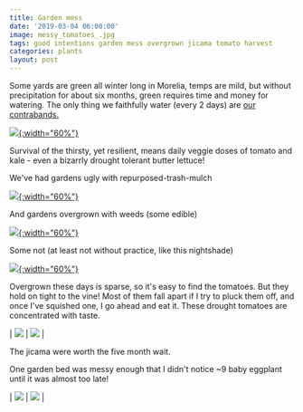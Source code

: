 ```yaml
---
title: Garden mess
date: '2019-03-04 06:00:00'
image: messy_tomatoes_.jpg
tags: good intentions garden mess overgrown jicama tomato harvest
categories: plants
layout: post
---
```


Some yards are green all winter long in Morelia, temps are mild, but without precipitation for about six months, green requires time and money for watering. The only thing we faithfully water (every 2 days) are [our contrabands.](https://reverdecer.annalisagross.com/2019/02/13/contraband-rhubarb/)

[![](/images/tomatoes_.jpg){:width="60%"}](/images/tomatoes.jpg)

Survival of the thirsty, yet resilient, means daily veggie doses of tomato and kale - even a bizarrly drought tolerant butter lettuce!

We've had gardens ugly with repurposed-trash-mulch

[![](/images/ugly_garden_.jpg){:width="60%"}](/images/ugly_garden.jpg)

And gardens overgrown with weeds (some edible)

[![](/images/overgrown_garden_.jpg){:width="60%"}](/images/overgrown_garden.jpg)

Some not (at least not without practice, like this nightshade)

[![](/images/solanum_grayi_.jpg){:width="60%"}](/images/solanum_grayi.jpg)

Overgrown these days is sparse, so it's easy to find the tomatoes. But they hold on tight to the vine! Most of them fall apart if I try to pluck them off, and once I've squished one, I go ahead and eat it. These drought tomatoes are concentrated with taste.

| [![](/images/jicama2_.jpg)](/images/jicama2.jpg) | [![](/images/jicama_.jpg)](/images/jicama.jpg) |

The jicama were worth the five month wait.

One garden bed was messy enough that I didn't notice ~9 baby eggplant until it was almost too late!

| [![](/images/eggplant2_.jpg)](/images/eggplant2.jpg) | [![](/images/eggplant_.jpg)](/images/eggplant.jpg) |